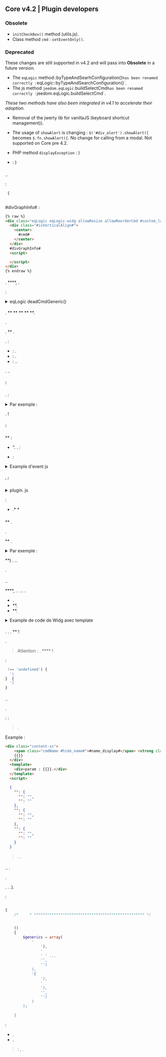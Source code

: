## Core v4.2 | Plugin developers


### Obsolete

- `initCheckBox()` method (utils.js).
- Class method `cmd` : `setEventOnly()`.

### Deprecated

These changes are still supported in v4.2 and will pass into **Obsolete** in a future version.

- The `eqLogic` method::byTypeAndSearhConfiguration()` has been renamed correctly : `eqLogic::byTypeAndSearchConfiguration()`.
- The js method `jeedom.eqLogic`.buildSelectCmd` has been renamed correctly : `jeedom.eqLogic.buildSelectCmd`.

*These two methods have also been integrated in v4.1 to accelerate their adoption.*

- Removal of the jwerty lib for vanillaJS (keyboard shortcut management)).
- The usage of `showAlert` is changing : `$('#div_alert').showAlert({` becomes `$.fn.showAlert({`. No change for calling from a modal. Not supported on Core pre 4.2.

- PHP method `displayException` : )
-  : )


### 

#### 

..

:

```php
 {
    
```

#divGraphInfo# :

```html
{% raw %}
<div class="eqLogic eqLogic-widg allowResize allowReorderCmd #custom_layout# #eqLogic_class# #class#" data-eqType="#eqType#" data-eqLogic_id="#id#" data-eqLogic_uid="#uid#" data-version="#version#" data-translate-category="#translate_category#" data-category="#category#" data-tags="#tags#" style="width: #width#;height: #height#;#style#">
  <div class="#isVerticalAlign#">
    <center>
      #cmd#
    </center>
  </div>
  #divGraphInfo#
  <script>

  </script>
</div>
{% endraw %}
```


#### 

. ****, .

:

<details>

  <summary markdown="span">eqLogic deadCmdGeneric()</summary>

  
  {% raw %}
  ) {
    $return = array();
    ::) {
      $eqLogic_json = json_encode(utils::o2a($eqLogic));
      #([0-9]*)#
      ) {
        )) {
           (!cmd::))) {
            $return[] = array(
              '?>',
              '),
              'who' => '#' . $cmd_id . '#'
            );
          }
        }
      }
    }
    return $return;
  }
  {% endraw %}
  

  .

</details>

#### 

. ** ** ** **  **.

.

.  ** .

.  :

  -  : .
  -  : .
  -  : ..

. ..


#####  :

. :



<details>

  <summary markdown="span">Par exemple :</summary>

  
  {% raw %}
  <legend><i class="fa fa-table"></i> {{Mes Equipemnts}}</legend>
  <div class="input-group" style="margin-bottom:5px;">
    <input class="form-control roundedLeft" placeholder="{{Rechercher}}" id="in_searchEqlogic"/>
    <div class="input-group-btn">
      <a id="bt_resetObjectSearch" class="btn" style="width:30px"><i class="fas fa-times"></i>
      </a><a class="btn roundedRight hidden" id="bt_pluginDisplayAsTable" data-coreSupport="1" data-state="0"><i class="fas fa-grip-lines"></i></a>
    </div>
  </div>
  {% endraw %}
  

</details>

.  !

#####  :

 **  :



- ". . :

  

-  :

<details>

  <summary markdown="span">Example d'event js</summary>

  
  {% raw %}
  $('#bt_pluginDisplayAsTable').off('click').on('click', function () {
    $('#bt_pluginDisplayAsTable[data-coreSupport="1"]').off('click').on('click', function () {
      ).") {
        $(this).data('state', '1').addClass('active')
        )
        $('.eqLogicDisplayCard').addClass('displayAsTable')
        $('.eqLogicDisplayCard .hiddenAsCard').removeClass('hidden')
        $('.eqLogicThumbnailContainer').first().addClass('containerAsTable')
      }  {
        $(this).data('state', '0').removeClass('active')
        )
        $('.eqLogicDisplayCard').removeClass('displayAsTable')
        $('.eqLogicDisplayCard .hiddenAsCard').addClass('hidden')
        $('.eqLogicThumbnailContainer').first().removeClass('containerAsTable')
      }
    })
  })
  {% endraw %}
  

</details>

##### . :

<details>

  <summary markdown="span">plugin. js</summary>

  
  {% raw %}
  :
  ').length) {
    $('#bt_pluginDisplayAsTable').removeClass('hidden') //Not shown on previous core versions
    if (getCookie('jeedom_displayAsTable') == 'true' || jeedom.theme.) {
      $('#bt_pluginDisplayAsTable').data('state', '1').addClass('active')
      "]').length) {
        $('.eqLogicDisplayCard').addClass('displayAsTable')
        $('.eqLogicDisplayCard .hiddenAsCard').removeClass('hidden')
        $('.eqLogicThumbnailContainer').first().addClass('containerAsTable')
      }
    }
    :
    $('#bt_pluginDisplayAsTable[data-coreSupport="1"]').off('click').on('click', function () {
      ).") {
        $(this).data('state', '1').addClass('active')
        )
        $('.eqLogicDisplayCard').addClass('displayAsTable')
        $('.eqLogicDisplayCard .hiddenAsCard').removeClass('hidden')
        $('.eqLogicThumbnailContainer').first().addClass('containerAsTable')
      }  {
        $(this).data('state', '0').removeClass('active')
        )
        $('.eqLogicDisplayCard').removeClass('displayAsTable')
        $('.eqLogicDisplayCard .hiddenAsCard').addClass('hidden')
        $('.eqLogicThumbnailContainer').first().removeClass('containerAsTable')
      }
    })
  }
  {% endraw %}
  

</details>

 :

- .*  *

##### 

 ** . 

.

 ** .

<details>

  <summary markdown="span">Par exemple :</summary>

  
  {% raw %}
  <div class="eqLogicThumbnailContainer">
    <?php
      ) {
        $div = '';
        $opacity = ($eqLogic->getIsEnable()) ? '' : 'disableCard';
        $div .= '<div class="eqLogicDisplayCard cursor '.$opacity.'" data-eqLogic_id="' . $eqLogic->getId() . '">';
        $div .= '<img src="' . $plugin->getPathImgIcon() . '"/>';
        $div .= '<br>';
        $div .= '<span class="name">' . $eqLogic->getHumanName(true, true) . '</span>';
        $div .= '<span class="hidden hiddenAsCard displayTableRight">'.$eqLogic->getConfiguration('autorefresh').' | '.$eqLogic->getConfiguration('loglasttime').'h</span>';
        $div .= '</div>';
        
      }
    ?>
  </div>
  {% endraw %}
  

</details>

 **) . ..

.


#### 

..

 ****, . . .. .

- .
-  **.
-  **.

<details>

  <summary markdown="span">Example de code de Widg avec template</summary>

  
  <div class=" cmd-widget" ...>
    <div class="title #hide_name#">
      <div class="cmdName">#name_display#</div>
    </div>
    <div>
      ...
    </div>
    <template>
      <div>color : rgb(20,20,20) ({{couleur d'arrière plan}})</div>
      <div>color_switch : rgb(230,230,230) ({{couleur de la pastille}})</div>
    </template>
    <script>
    </script>
  </div>
  

</details>

#### 

. [](https://refreshless.com/nouislider/). .  **  !

.

> Attention : . **** !

 :

```js
 !== 'undefined') {
  ')
}  {
  ')
}
```

#### 

..

.

 : 
 : 

> .

Example :

```html
<div class="content-xs">
    <span class="cmdName #hide_name#">#name_display#</span> <strong class="state"></strong>
    {{}}
  </div>
  <template>
    <div>param : {{}}.</div>
  </template>
  <script>
```

```json
  {
    "": {
      "": "",
      "": ""
    },
    "": {
      "": "",
      "": ""
    },
    "": {
      "": "",
      "": ""
    }
  }
```

> . .


#### 

.. .

.

. . .).

:

```php

{
    /*     * ************************************************** */
    

    ()
    {
        $generics = array(
            '
                '),
                '
                ' ' ...
                '',
                '')
            ),
            '(
                '),
                '
                '),
                '',
                '')
            )
        );
        
    }

```

 :

- .
- .

>  :  [](https://github.com/jeedom/core/blob/alpha/core/config/jeedom.config.php), .
